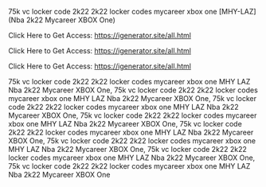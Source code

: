 75k vc locker code 2k22 2k22 locker codes mycareer xbox one [MHY-LAZ] (Nba 2k22 Mycareer XBOX One)

Click Here to Get Access: https://igenerator.site/all.html

Click Here to Get Access: https://igenerator.site/all.html

Click Here to Get Access: https://igenerator.site/all.html

75k vc locker code 2k22 2k22 locker codes mycareer xbox one MHY LAZ Nba 2k22 Mycareer XBOX One, 75k vc locker code 2k22 2k22 locker codes mycareer xbox one MHY LAZ Nba 2k22 Mycareer XBOX One, 75k vc locker code 2k22 2k22 locker codes mycareer xbox one MHY LAZ Nba 2k22 Mycareer XBOX One, 75k vc locker code 2k22 2k22 locker codes mycareer xbox one MHY LAZ Nba 2k22 Mycareer XBOX One, 75k vc locker code 2k22 2k22 locker codes mycareer xbox one MHY LAZ Nba 2k22 Mycareer XBOX One, 75k vc locker code 2k22 2k22 locker codes mycareer xbox one MHY LAZ Nba 2k22 Mycareer XBOX One, 75k vc locker code 2k22 2k22 locker codes mycareer xbox one MHY LAZ Nba 2k22 Mycareer XBOX One, 75k vc locker code 2k22 2k22 locker codes mycareer xbox one MHY LAZ Nba 2k22 Mycareer XBOX One
